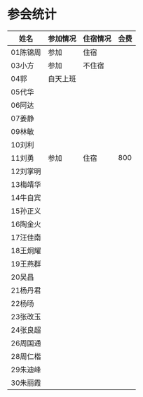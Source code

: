 # 参会统计

姓名|参加情况|住宿情况|会费
---|---|---|---
01陈锦周|参加|住宿|
03小方|参加|不住宿|
04郭|白天上班||
05代华|||
06阿达|||
07姜静|||
09林敏|||
10刘利|||
11刘勇|参加|住宿|800
12刘掌明|||
13梅靖华|||
14牛自宾|||
15孙正义|||
16陶金火|||
17汪佳南|||
18王炯耀|||
19王燕群|||
20吴昌|||
21杨丹君|||
22杨旸|||
23张改玉|||
24张良超|||
26周国通|||
28周仁楷|||
29朱迪峰|||
30朱丽霞|||
